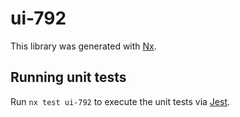 # ui-792

This library was generated with [Nx](https://nx.dev).

## Running unit tests

Run `nx test ui-792` to execute the unit tests via [Jest](https://jestjs.io).
